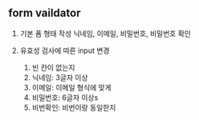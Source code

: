 ## form vaildator

1. 기본 폼 형태 작성
   닉네임, 이메일, 비밀번호, 비밀번호 확인

2. 유효성 검사에 따른 input 변경
   1. 빈 칸이 없는지
   2. 닉네임: 3글자 이상<br>
   3. 이메일: 이메일 형식에 맞게<br>
   4. 비밀번호: 6글자 이상s<br>
   5. 비번확인: 비번이랑 동일한지
